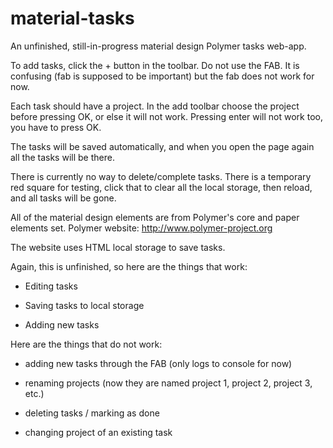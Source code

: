 # material-tasks

An unfinished, still-in-progress material design Polymer tasks web-app.

To add tasks, click the + button in the toolbar. Do not use the FAB. It is
confusing (fab is supposed to be important) but the fab does not work for now.

Each task should have a project. In the add toolbar choose the project before
pressing OK, or else it will not work. Pressing enter will not work too, you
have to press OK.

The tasks will be saved automatically, and when you open the page again all the
tasks will be there.

There is currently no way to delete/complete tasks. There is a temporary red square
for testing, click that to clear all the local storage, then reload, and all tasks
will be gone.

All of the material design elements are from Polymer's core and paper elements set.
Polymer website: http://www.polymer-project.org

The website uses HTML local storage to save tasks.

Again, this is unfinished, so here are the things that work:

- Editing tasks

- Saving tasks to local storage

- Adding new tasks

Here are the things that do not work:

- adding new tasks through the FAB (only logs to console for now)

- renaming projects (now they are named project 1, project 2, project 3, etc.)

- deleting tasks / marking as done

- changing project of an existing task